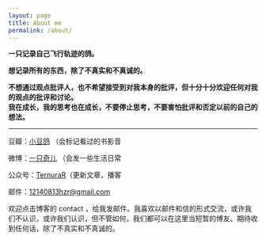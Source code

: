 ```yaml
---
layout: page
title: About me
permalink: /about/
---
```


**一只记录自己飞行轨迹的鸽。**

**想记录所有的东西，除了不真实和不真诚的。**

**不想通过观点批评人，也不希望接受到对我本身的批评，但十分十分欢迎任何对我的观点的批评和讨论。  
我在成长，我的思考也在成长，不要停止思考，不要害怕批评和否定以前的自己的想法。**

---

豆瓣：[小豆鸽](https://www.douban.com/people/190712034/) （会标记看过的书影音

微博：[一只奇儿](https://www.weibo.com/u/2623001305) （会发一些生活日常

公众号：[TernuraR](https://mp.weixin.qq.com/mp/profile_ext?action=home&__biz=MzA3NTM5MTgzOA==&scene=124#wechat_redirect)（更新文章，播客

邮件：12140813hzr@gmail.com

欢迎点击博客的 contact ，给我发邮件。我喜欢以邮件和信的形式交流，或许我们不认识，或许我们认识，但不管如何，我们都可以在这里当短暂的博友。期待收到任何话，除了不真实和不真诚的。
